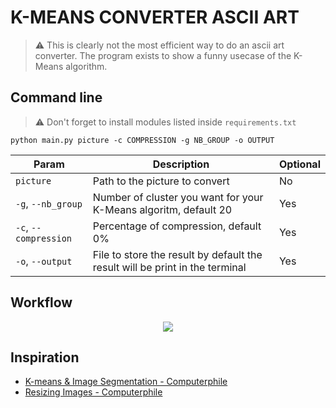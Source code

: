# K-MEANS CONVERTER ASCII ART

> ⚠️ This is clearly not the most efficient way to do an ascii art converter. The program exists to show a funny usecase of the K-Means algorithm.


## Command line

> ⚠️ Don't forget to install modules listed inside `requirements.txt`

```
python main.py picture -c COMPRESSION -g NB_GROUP -o OUTPUT
```

| Param | Description | Optional |
|-------|--------------|--------------|
| `picture` | Path to the picture to convert | No |
| `-g`, `--nb_group` | Number of cluster you want for your K-Means algoritm, default 20 | Yes |
| `-c`, `--compression` | Percentage of compression, default 0% | Yes |
| `-o`, `--output` | File to store the result by default the result will be print in the terminal | Yes |


## Workflow

<p align="center">
  <img src="https://github.com/TheBaronMc/K-Means-converter-ASCII-art/blob/master/workflow.png?raw=true" />
</p>

## Inspiration

+ [K-means & Image Segmentation - Computerphile](https://www.youtube.com/watch?v=yR7k19YBqiw)
+ [Resizing Images - Computerphile](https://www.youtube.com/watch?v=AqscP7rc8_M)
